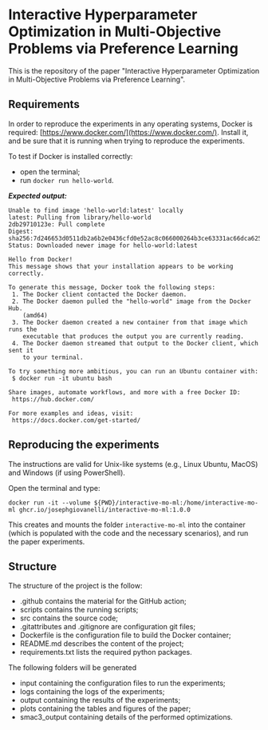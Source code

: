 # Interactive Hyperparameter Optimization in Multi-Objective Problems via Preference Learning

This is the repository of the paper "Interactive Hyperparameter Optimization in Multi-Objective Problems via Preference Learning".

## Requirements

In order to reproduce the experiments in any operating systems, Docker is required: [https://www.docker.com/](https://www.docker.com/).
Install it, and be sure that it is running when trying to reproduce the experiments.

To test if Docker is installed correctly:

- open the terminal;
- run ```docker run hello-world```.


***Expected output:***

```
Unable to find image 'hello-world:latest' locally
latest: Pulling from library/hello-world
2db29710123e: Pull complete
Digest: sha256:7d246653d0511db2a6b2e0436cfd0e52ac8c066000264b3ce63331ac66dca625
Status: Downloaded newer image for hello-world:latest

Hello from Docker!
This message shows that your installation appears to be working correctly.

To generate this message, Docker took the following steps:
 1. The Docker client contacted the Docker daemon.
 2. The Docker daemon pulled the "hello-world" image from the Docker Hub.
    (amd64)
 3. The Docker daemon created a new container from that image which runs the
    executable that produces the output you are currently reading.
 4. The Docker daemon streamed that output to the Docker client, which sent it
    to your terminal.

To try something more ambitious, you can run an Ubuntu container with:
 $ docker run -it ubuntu bash

Share images, automate workflows, and more with a free Docker ID:
 https://hub.docker.com/

For more examples and ideas, visit:
 https://docs.docker.com/get-started/
```

## Reproducing the experiments

The instructions are valid for Unix-like systems (e.g., Linux Ubuntu, MacOS) and Windows (if using PowerShell).


Open the terminal and type:

```
docker run -it --volume ${PWD}/interactive-mo-ml:/home/interactive-mo-ml ghcr.io/josephgiovanelli/interactive-mo-ml:1.0.0
```

This creates and mounts the folder ```interactive-mo-ml``` into the container (which is populated with the code and the necessary scenarios), and run the paper experiments.

## Structure

The structure of the project is the follow:

- .github contains the material for the GitHub action;
- scripts contains the running scripts;
- src contains the source code;
- .gitattributes and .gitignore are configuration git files;
- Dockerfile is the configuration file to build the Docker container;
- README.md describes the content of the project;
- requirements.txt lists the required python packages.

The following folders will be generated
- input containing the configuration files to run the experiments;
- logs containing the logs of the experiments;
- output containing the results of the experiments;
- plots containing the tables and figures of the paper;
- smac3_output containing details of the performed optimizations.